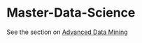 # Master-Data-Science

See the section on [Advanced Data Mining](https://github.com/sfiene/Master-Data-Science/tree/main/Advanced%20Data%20Mining)
